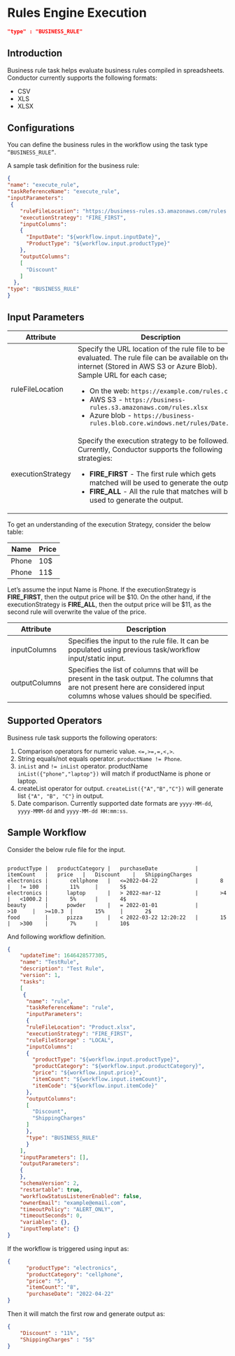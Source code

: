 # Rules Engine Execution

```json
"type" : "BUSINESS_RULE"
```

## Introduction

Business rule task helps evaluate business rules compiled in spreadsheets. Conductor currently supports the following formats:
* CSV
* XLS
* XLSX

## Configurations

You can define the business rules in the workflow using the task type ```“BUSINESS_RULE”```.

A sample task definition for the business rule:

```json
{
"name": "execute_rule",
"taskReferenceName": "execute_rule",
"inputParameters": 
 {
    "ruleFileLocation": "https://business-rules.s3.amazonaws.com/rules.xlsx",
    "executionStrategy": "FIRE_FIRST",
    "inputColumns": 
    {
      "InputDate": "${workflow.input.inputDate}",
      "ProductType": "${workflow.input.productType}"
    },
    "outputColumns": 
    [
      "Discount"
    ]
  },
"type": "BUSINESS_RULE"
}
```

## Input Parameters

| Attribute | Description |
| --------- | ----------- |
| ruleFileLocation | Specify the URL location of the rule file to be evaluated. The rule file can be available on the internet (Stored in AWS S3 or Azure Blob). <br/> Sample URL for each case; <ul><li>On the web:  ```https://example.com/rules.csv```</li><li>AWS S3 - ```https://business-rules.s3.amazonaws.com/rules.xlsx```</li><li>Azure blob - ```https://business-rules.blob.core.windows.net/rules/Date.xlsx```</li></ul> |
| executionStrategy | Specify the execution strategy to be followed. Currently, Conductor supports the following strategies: <br/><ul><li>**FIRE_FIRST** - The first rule which gets matched will be used to generate the output.</li><li>**FIRE_ALL** - All the rule that matches will be used to generate the output.</li></ul> |

To get an understanding of the execution Strategy, consider the below table: <br/>

| Name | Price |
| --------- | ----------- |
|   Phone   |   10$     |
|   Phone   |   11$     |

Let’s assume the input Name is Phone. If the executionStrategy is **FIRE_FIRST**, then the output price will be $10. On the other hand, if the executionStrategy is **FIRE_ALL**, then the output price will be $11, as the second rule will overwrite the value of the price.

| Attribute | Description |
| --------- | ----------- |
| inputColumns | Specifies the input to the rule file. It can be populated using previous task/workflow input/static input. | 
| outputColumns | Specifies the list of columns that will be present in the task output. The columns that are not present here are considered input columns whose values should be specified. | 

## Supported Operators

Business rule task supports the following operators:

1. Comparison operators for numeric value. ```<=,>=,=,<,>```.
2. String equals/not equals operator. ```productName != Phone```.
3. ```inList``` and ```!= inList``` operator. productName ```inList({"phone","laptop"})``` will match if productName is phone or laptop.
4. createList operator for output. ```createList({"A","B","C"})``` will generate list ```{"A", "B", "C"}``` in output.
5. Date comparison. Currently supported date formats are ```yyyy-MM-dd```, ```yyyy-MMM-dd``` and ```yyyy-MM-dd HH:mm:ss```.

## Sample Workflow

Consider the below rule file for the input.

```

productType |   productCategory |   purchaseDate            |   itemCount   |   price   |   Discount    |   ShippingCharges
electronics |       cellphone   |   <=2022-04-22            |       8       |   != 100  |       11%     |       5$
electronics |      laptop       |   > 2022-mar-12           |       >4      |   <1000.2 |       5%      |       4$
beauty      |      powder       |   = 2022-01-01            |       >10     |   >=10.3  |       15%     |       2$
food        |      pizza        |   < 2022-03-22 12:20:22   |       15      |   >300    |       7%      |       10$

```
And following workflow definition.
```json
{
    "updateTime": 1646428577305,
    "name": "TestRule",
    "description": "Test Rule",
    "version": 1,
    "tasks": 
    [
     {
      "name": "rule",
      "taskReferenceName": "rule",
      "inputParameters": 
      {
      "ruleFileLocation": "Product.xlsx",
      "executionStrategy": "FIRE_FIRST",
      "ruleFileStorage" : "LOCAL",
      "inputColumns": 
      {
        "productType": "${workflow.input.productType}",
        "productCategory": "${workflow.input.productCategory}",
        "price": "${workflow.input.price}",
        "itemCount": "${workflow.input.itemCount}",
        "itemCode": "${workflow.input.itemCode}"
      },
      "outputColumns": 
      [
        "Discount",
        "ShippingCharges"
      ]
      },
      "type": "BUSINESS_RULE"
      }
    ],
    "inputParameters": [],
    "outputParameters": 
    {
    },
    "schemaVersion": 2,
    "restartable": true,
    "workflowStatusListenerEnabled": false,
    "ownerEmail": "example@email.com",
    "timeoutPolicy": "ALERT_ONLY",
    "timeoutSeconds": 0,
    "variables": {},
    "inputTemplate": {}
}
  ```
  If the workflow is triggered using input as: 
  ```json
  {
        "productType": "electronics",
        "productCategory": "cellphone",
        "price": "5",
        "itemCount": "8",
        "purchaseDate": "2022-04-22"
  }
  ```
  Then it will match the first row and generate output as: 
  ```json
  {
      "Discount" : "11%",
      "ShippingCharges" : "5$"
  }
  ```
